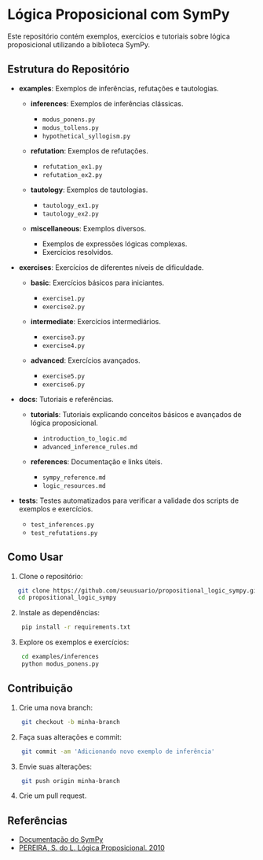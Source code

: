 # Lógica Proposicional com SymPy

Este repositório contém exemplos, exercícios e tutoriais sobre lógica proposicional utilizando a biblioteca SymPy.

## Estrutura do Repositório

- **examples**: Exemplos de inferências, refutações e tautologias.
  - **inferences**: Exemplos de inferências clássicas.
    - `modus_ponens.py`
    - `modus_tollens.py`
    - `hypothetical_syllogism.py`

  - **refutation**: Exemplos de refutações.
    - `refutation_ex1.py`
    - `refutation_ex2.py`

  - **tautology**: Exemplos de tautologias.
    - `tautology_ex1.py`
    - `tautology_ex2.py`

  - **miscellaneous**: Exemplos diversos.
    - Exemplos de expressões lógicas complexas.
    - Exercícios resolvidos.

- **exercises**: Exercícios de diferentes níveis de dificuldade.
  - **basic**: Exercícios básicos para iniciantes.
    - `exercise1.py`
    - `exercise2.py`

  - **intermediate**: Exercícios intermediários.
    - `exercise3.py`
    - `exercise4.py`

  - **advanced**: Exercícios avançados.
    - `exercise5.py`
    - `exercise6.py`

- **docs**: Tutoriais e referências.
  - **tutorials**: Tutoriais explicando conceitos básicos e avançados de lógica proposicional.
    - `introduction_to_logic.md`
    - `advanced_inference_rules.md`

  - **references**: Documentação e links úteis.
    - `sympy_reference.md`
    - `logic_resources.md`
    
- **tests**: Testes automatizados para verificar a validade dos scripts de exemplos e exercícios.
  - `test_inferences.py`
  - `test_refutations.py`

## Como Usar

1. Clone o repositório:
```bash
   git clone https://github.com/seuusuario/propositional_logic_sympy.git
   cd propositional_logic_sympy
```

2. Instale as dependências:
```bash
    pip install -r requirements.txt
```

3. Explore os exemplos e exercícios:
```bash
    cd examples/inferences
    python modus_ponens.py
```

## Contribuição

1. Crie uma nova branch:
```bash
    git checkout -b minha-branch
```

2. Faça suas alterações e commit:
```bash
    git commit -am 'Adicionando novo exemplo de inferência'
```

3. Envie suas alterações:
```bash
    git push origin minha-branch
```

4. Crie um pull request.


## Referências

* [Documentação do SymPy](https://docs.sympy.org/latest/reference/public/logic/index.html#logic)
* [PEREIRA, S. do L. Lógica Proposicional. 2010](https://www.ime.usp.br/~slago/IA-logicaProposicional.pdf>)

